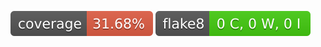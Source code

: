 <!-- README.md -->
![Line coverage](https://github.com/DEADzMEAN/test-oop/blob/gh-pages/.github/badges/coverage.svg "Line coverage")
![Flake8 linter report](https://github.com/DEADzMEAN/test-oop/blob/gh-pages/.github/badges/flake8stats.svg "Flake8 linter report")
